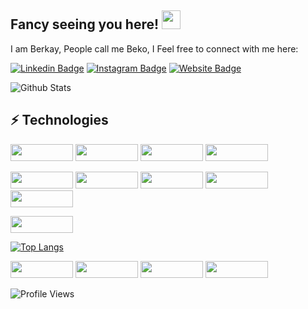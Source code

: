  ## Fancy seeing you here! <img src="https://raw.githubusercontent.com/dev-berkayy/dev-berkayy/master/wave.gif" width="30"> 
I am Berkay, People call me Beko, I Feel free to connect with me here:       
                   
[![Linkedin Badge](https://img.shields.io/badge/-berkayyıldırım-blue?style=flat-square&logo=Linkedin&logoColor=white&link=https://www.linkedin.com/in/berkay-yıldırım-75b9a2239/)](https://www.linkedin.com/in/berkay-yıldırım-75b9a2239/)
[![Instagram Badge](https://img.shields.io/badge/-berkay4yldrm-purple?style=flat-square&logo=instagram&logoColor=white&link=https://instagram.com/berkay4yldrm/)](https://instagram.com/berkay4yldrm)
[![Website Badge](https://img.shields.io/badge/-berkayyıldırım-black?style=flat-square&logo=vite&logoColor=white&link=https://berkayy.dev)](https://berkayy.dev)
     
![Github Stats](https://github-readme-stats.vercel.app/api?username=dev-berkayy&count_private=true&show_icons=true&include_all_commits=true)
## ⚡ Technologies 
<img src="https://img.shields.io/badge/-JavaScript-black?style=flat-square&logo=javascript" height="27" width="100"> <img src="https://img.shields.io/badge/-React-black?style=flat-square&logo=react" height="27" width="100">
<img src="https://img.shields.io/badge/-TypeScript-black?style=flat-square&logo=typescript&logoColor=white" height="27" width="100">
<img src="https://img.shields.io/badge/-Redux-black?style=flat-square&logo=redux&logoColor=white" height="27" width="100"> 

  
<img src="https://img.shields.io/badge/-Sass-CC6699?style=flat-square&logo=sass&logoColor=white" height="27" width="100"> <img src="https://img.shields.io/badge/-TailwindCSS-38B2AC?style=flat-square&logo=tailwind-css&logoColor=white" height="27" width="100"> <img src="https://img.shields.io/badge/-CSS3-1572B6?style=flat-square&logo=css3" height="27" width="100"> <img src="https://img.shields.io/badge/-Material--UI-0081CB?style=flat-square&logo=material-ui" height="27" width="100"> <img src="https://img.shields.io/badge/-Bootstrap-563D7C?style=flat-square&logo=bootstrap" height="27" width="100">
 
<img src="https://img.shields.io/badge/-HTML5-E34F26?style=flat-square&logo=html5&logoColor=white" height="27" width="100">
                                                                
[![Top Langs](https://github-readme-stats.vercel.app/api/top-langs/?username=dev-berkayy&layout=compact)](https://github.com/anuraghazra/github-readme-stats)

<img src="https://img.shields.io/badge/-Git-black?style=flat-square&logo=git" height="27" width="100"> <img src="https://img.shields.io/badge/-GitHub-181717?style=flat-square&logo=github" height="27" width="100"> <img src="https://img.shields.io/badge/-GitLab-FCA121?style=flat-square&logo=gitlab" height="27" width="100">
<img src="https://img.shields.io/badge/-Visual%20Studio-5C2D91?style=flat-square&logo=visual-studio&logoColor=white" height="27" width="100">

![Profile Views](https://komarev.com/ghpvc/?username=dev-berkayy&color=brightgreen)
 


 

